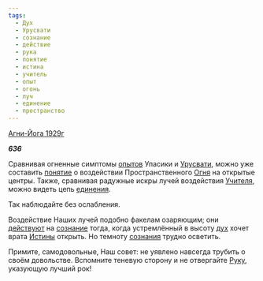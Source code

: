 ```yaml
---
tags:
  - Дух
  - Урусвати
  - сознание
  - действие
  - рука
  - понятие
  - истина
  - учитель
  - опыт
  - огонь
  - луч
  - единение
  - пространство
---
```

[Агни-Йога 1929г](https://127.0.0.1:4002/agni/1929)

___636___

Сравнивая огненные симптомы [опытов](../../../tags/#опыт) Упасики и [Урусвати](../../../tags/#Урусвати), можно уже составить [понятие](../../../tags/#понятие) о воздействии Пространственного [Огня](../../../tags/#огонь) на открытые центры. Также, сравнивая радужные искры лучей воздействия [Учителя](../../../tags/#учитель), можно видеть цепь [единения](../../../tags/#единение).   

Так наблюдайте без ослабления.   

Воздействие Наших лучей подобно факелам озаряющим; они [действуют](../../../tags/#действие) на [сознание](../../../tags/#сознание) тогда, когда устремлённый в высоту [дух](../../../tags/#Дух) хочет врата [Истины](../../../tags/#истина) открыть. Но темноту [сознания](../../../tags/#сознание) трудно осветить.   

Примите, самодовольные, Наш совет: не уявлено навсегда трубить о своём довольстве. Вспомните теневую сторону и не отвергайте [Руку](../../../tags/#рука), указующую лучший рок!